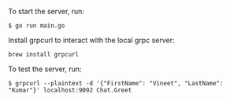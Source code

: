To start the server, run:
```
$ go run main.go
```

Install grpcurl to interact with the local grpc server:
```
brew install grpcurl
```

To test the server, run:
```
$ grpcurl --plaintext -d '{"FirstName": "Vineet", "LastName": "Kumar"}' localhost:9092 Chat.Greet
```